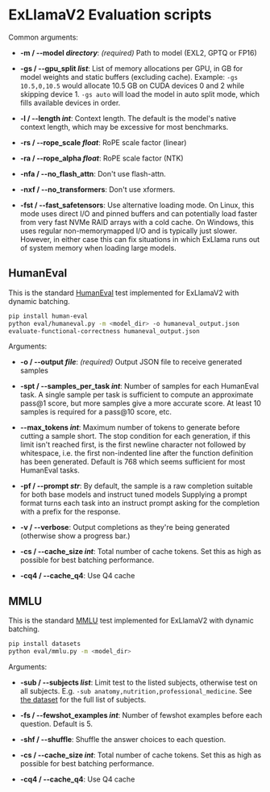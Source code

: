 # ExLlamaV2 Evaluation scripts

Common arguments:

- **-m / --model *directory***: _(required)_ Path to model (EXL2, GPTQ or FP16)

- **-gs / --gpu_split *list***: List of memory allocations per GPU, in GB for model weights and static buffers 
(excluding cache). Example: `-gs 10.5,0,10.5` would allocate 10.5 GB on CUDA devices 0 and 2 while skipping
device 1. `-gs auto` will load the model in auto split mode, which fills available devices in order.

- **-l / --length *int***: Context length. The default is the model's native context length, which may be
excessive for most benchmarks.

- **-rs / --rope_scale *float***: RoPE scale factor (linear)

- **-ra / --rope_alpha *float***: RoPE scale factor (NTK)

- **-nfa / --no_flash_attn**: Don't use flash-attn.

- **-nxf / --no_transformers**: Don't use xformers.

- **-fst / --fast_safetensors**: Use alternative loading mode. On Linux, this mode uses direct I/O and pinned
buffers and can potentially load faster from very fast NVMe RAID arrays with a cold cache. On Windows, this
uses regular non-memorymapped I/O and is typically just slower. However, in either case this can fix situations
in which ExLlama runs out of system memory when loading large models.

## HumanEval

This is the standard [HumanEval](https://github.com/openai/human-eval) test implemented for ExLlamaV2 with
dynamic batching.

```sh
pip install human-eval
python eval/humaneval.py -m <model_dir> -o humaneval_output.json
evaluate-functional-correctness humaneval_output.json
```

Arguments:

- **-o / --output *file***: _(required)_ Output JSON file to receive generated samples

- **-spt / --samples_per_task *int***: Number of samples for each HumanEval task. A single sample per task is
sufficient to compute an approximate pass@1 score, but more samples give a more accurate score. At least 10 
samples is required for a pass@10 score, etc.

- **--max_tokens *int***: Maximum number of tokens to generate before cutting a sample short. The stop condition
for each generation, if this limit isn't reached first, is the first newline character not followed by 
whitespace, i.e. the first non-indented line after the function definition has been generated. Default is 768
which seems sufficient for most HumanEval tasks.

- **-pf / --prompt *str***: By default, the sample is a raw completion suitable for both base models and instruct
tuned models Supplying a prompt format turns each task into an instruct prompt asking for the completion with a
prefix for the response.

- **-v / --verbose**: Output completions as they're being generated (otherwise show a progress bar.)

- **-cs / --cache_size *int***: Total number of cache tokens. Set this as high as possible for best batching
performance.

- **-cq4 / --cache_q4**: Use Q4 cache

## MMLU

This is the standard [MMLU](https://github.com/hendrycks/test) test implemented for ExLlamaV2 with
dynamic batching.

```sh
pip install datasets
python eval/mmlu.py -m <model_dir>
```

Arguments:

- **-sub / --subjects *list***: Limit test to the listed subjects, otherwise test on all subjects. E.g.
`-sub anatomy,nutrition,professional_medicine`. See [the dataset](https://huggingface.co/datasets/cais/mmlu) for
the full list of subjects.

- **-fs / --fewshot_examples *int***: Number of fewshot examples before each question. Default is 5.

- **-shf / --shuffle**: Shuffle the answer choices to each question.

- **-cs / --cache_size *int***: Total number of cache tokens. Set this as high as possible for best batching
performance.

- **-cq4 / --cache_q4**: Use Q4 cache
